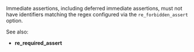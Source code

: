 Immediate assertions, including deferred immediate assertions, must not have
identifiers matching the regex configured via the `re_forbidden_assert` option.

See also:
- **re_required_assert**
